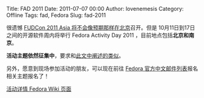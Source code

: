 Title: FAD 2011 
Date: 2011-07-07 00:00
Author: lovenemesis
Category: Offline
Tags: fad, Fedora
Slug: fad-2011

很遗憾 [FUDCon 2011 Asia
将不会像预期那样在北京](http://linuxtoy.org/archives/fudcon-2011-beijing-topic-theme-proposal.html)召开。但是
10月11日到17日之间的开源软件周内将举行 Fedora Activity Day 2011
，目前地点包括**北京和南京**。

**活动主题依然征集中**，要求和[此文中阐述的类似](http://linuxtoy.org/archives/fudcon-2011-beijing-topic-theme-proposal.html)。

另外，愿意到现场参加活动的朋友，可以现在前往 [Fedora
官方中文邮件列表](http://linuxtoy.org/archives/official-fedora-chinese-user-group-mailing-list.html)报名相关主题报名了！

[活动详情 Fedora Wiki
页面](https://fedoraproject.org/wiki/FAD_China_2011)
